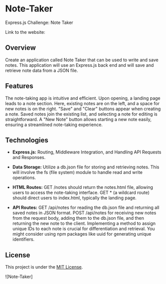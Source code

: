 # Note-Taker
Express.js Challenge: Note Taker

Link to the website:

## Overview

Create an application called Note Taker that can be used to write and save notes. This application will use an Express.js back end and will save and retrieve note data from a JSON file.

## Features

The note-taking app is intuitive and efficient. Upon opening, a landing page leads to a note section. Here, existing notes are on the left, and a space for new notes is on the right. "Save" and "Clear" buttons appear when creating a note. Saved notes join the existing list, and selecting a note for editing is straightforward. A "New Note" button allows starting a new note easily, ensuring a streamlined note-taking experience.

## Technologies
- **Express.js:** Routing, Middleware Integration, and Handling API Requests and Responses.

- **Data Storage:** Utilize a db.json file for storing and retrieving notes. This will involve the fs (file system) module to handle read and write operations.

- **HTML Routes:** 
GET /notes should return the notes.html file, allowing users to access the note-taking interface.
GET * (a wildcard route) should direct users to index.html, typically the landing page.

- **API Routes:**
GET /api/notes for reading the db.json file and returning all saved notes in JSON format.
POST /api/notes for receiving new notes from the request body, adding them to the db.json file, and then returning the new note to the client. Implementing a method to assign unique IDs to each note is crucial for differentiation and retrieval. You might consider using npm packages like uuid for generating unique identifiers.

## License

This project is under the [MIT License](LICENSE).

![Note-Taker]